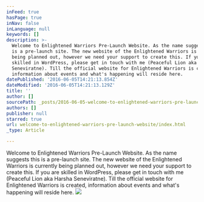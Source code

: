 ```yaml
---
inFeed: true
hasPage: true
inNav: false
inLanguage: null
keywords: []
description: >-
  Welcome to Enlightened Warriors Pre-Launch Website. As the name suggests this
  is a pre-launch site. The new website of the Enlightened Warriors is currently
  being planned out, however we need your support to create this. If you are
  skilled in WordPress, please get in touch with me (Peaceful Lion aka Harsha
  Seneviratne). Till the official website for Enlightened Warriors is created,
  information about events and what's happening will reside here.
datePublished: '2016-06-05T14:21:13.854Z'
dateModified: '2016-06-05T14:21:13.129Z'
title: ''
author: []
sourcePath: _posts/2016-06-05-welcome-to-enlightened-warriors-pre-launch-website.md
authors: []
publisher: null
starred: true
url: welcome-to-enlightened-warriors-pre-launch-website/index.html
_type: Article

---
```

Welcome to Enlightened Warriors Pre-Launch Website. As the name suggests this is a pre-launch site. The new website of the Enlightened Warriors is currently being planned out, however we need your support to create this. If you are skilled in WordPress, please get in touch with me (Peaceful Lion aka Harsha Seneviratne). Till the official website for Enlightened Warriors is created, information about events and what's happening will reside here.
![](https://the-grid-user-content.s3-us-west-2.amazonaws.com/2e337243-00d2-4bc0-8b69-c4d5cf61abbe.jpg)
